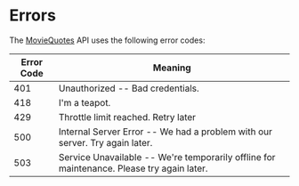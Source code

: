 # Errors

<!-- <aside class="notice">This error section is stored in a separate file in `includes/_errors.md`. Slate allows you to optionally separate out your docs into many files...just save them to the `includes` folder and add them to the top of your `index.md`'s frontmatter. Files are included in the order listed.</aside> -->

The [MovieQuotes](http://movie-quotes-app.herokuapp.com) API uses the following error codes:


Error Code | Meaning
---------- | -------
401 | Unauthorized -- Bad credentials.
418 | I'm a teapot.
429 | Throttle limit reached. Retry later
500 | Internal Server Error -- We had a problem with our server. Try again later.
503 | Service Unavailable -- We're temporarily offline for maintenance. Please try again later.

